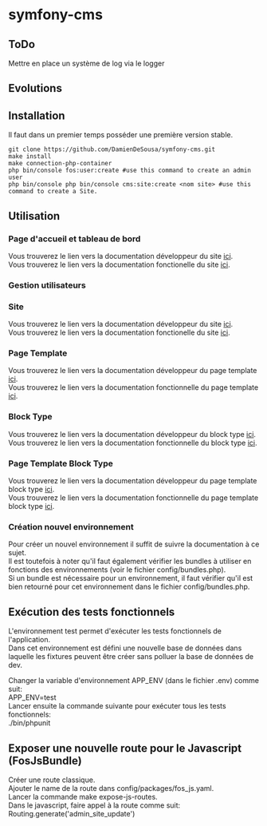 # symfony-cms

## ToDo

Mettre en place un système de log via le logger  

## Evolutions

## Installation

Il faut dans un premier temps posséder une première version stable.
```
git clone https://github.com/DamienDeSousa/symfony-cms.git  
make install  
make connection-php-container  
php bin/console fos:user:create #use this command to create an admin user  
php bin/console php bin/console cms:site:create <nom site> #use this command to create a Site.  
```
## Utilisation

### Page d'accueil et tableau de bord

Vous trouverez le lien vers la documentation développeur du site [ici](documentation/dashboard/developer/README.md).  
Vous trouverez le lien vers la documentation fonctionelle du site [ici](documentation/dashboard/functional/README.md).

### Gestion utilisateurs

### Site

Vous trouverez le lien vers la documentation développeur du site [ici](documentation/site/developer/README.md).  
Vous trouverez le lien vers la documentation fonctionelle du site [ici](documentation/site/functional/README.md).

### Page Template

Vous trouverez le lien vers la documentation développeur du page template [ici](documentation/page_template/developer/README.md).  
Vous trouverez le lien vers la documentation fonctionnelle du page template [ici](documentation/page_template/functional/README.md).  

### Block Type

Vous trouverez le lien vers la documentation développeur du block type [ici](documentation/block_type/developer/README.md).  
Vous trouverez le lien vers la documentation fonctionnelle du block type [ici](documentation/block_type/functional/README.md).  

### Page Template Block Type

Vous trouverez le lien vers la documentation développeur du page template block type [ici](documentation/page_template_block_type/developer/README.md).  
Vous trouverez le lien vers la documentation fonctionnelle du page template block type [ici](documentation/page_template_block_type/functional/README.md).

### Création nouvel environnement

Pour créer un nouvel environnement il suffit de suivre la documentation à ce sujet.  
Il est toutefois à noter qu'il faut également vérifier les bundles à utiliser en fonctions des environnements (voir le fichier config/bundles.php).  
Si un bundle est nécessaire pour un environnement, il faut vérifier qu'il est bien retourné pour cet environnement dans le fichier config/bundles.php.  

## Exécution des tests fonctionnels

L'environnement test permet d'exécuter les tests fonctionnels de l'application.  
Dans cet environnement est défini une nouvelle base de données dans laquelle les fixtures peuvent être créer sans polluer la base de données de dev.

Changer la variable d'environnement APP_ENV (dans le fichier .env) comme suit:  
APP_ENV=test  
Lancer ensuite la commande suivante pour exécuter tous les tests fonctionnels:  
./bin/phpunit  

## Exposer une nouvelle route pour le Javascript (FosJsBundle)

Créer une route classique.  
Ajouter le name de la route dans config/packages/fos_js.yaml.  
Lancer la commande make expose-js-routes.  
Dans le javascript, faire appel à la route comme suit: Routing.generate('admin_site_update')  
